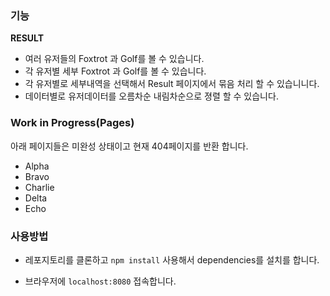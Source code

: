 ### 기능
**RESULT**
- 여러 유저들의 Foxtrot 과 Golf를 볼 수 있습니다.
- 각 유저별 세부 Foxtrot 과 Golf를 볼 수 있습니다.
- 각 유저별로 세부내역을 선택해서 Result 페이지에서 묶음 처리 할 수 있습니니다.
- 데이터별로 유저데이터를 오름차순 내림차순으로 졍렬 할 수 있습니다.

### Work in Progress(Pages)
아래 페이지들은 미완성 상태이고 현재 404페이지를 반환 합니다.
- Alpha
- Bravo
- Charlie
- Delta
- Echo

### 사용방법
- 레포지토리를 클론하고 ```npm install``` 사용해서 dependencies를 설치를 합니다.

- 브라우저에 `localhost:8080` 접속합니다.
